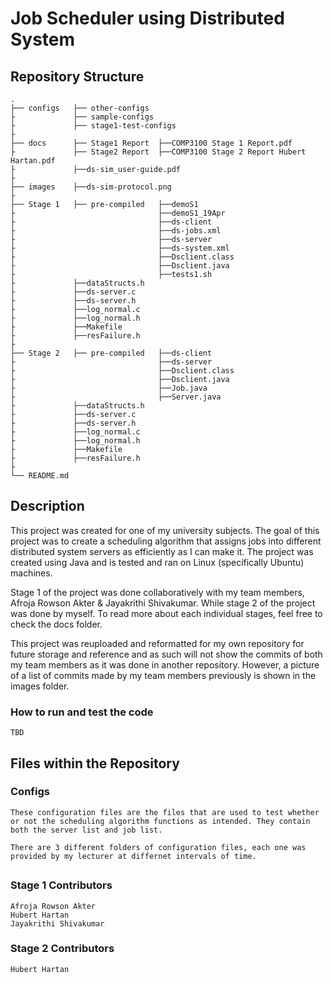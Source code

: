 # Job Scheduler using Distributed System

## Repository Structure 
    .
    ├── configs   ├── other-configs
    ├             ├── sample-configs  
    ├             ├── stage1-test-configs
    ├                        
    ├── docs      ├── Stage1 Report  ├──COMP3100 Stage 1 Report.pdf
    ├             ├── Stage2 Report  ├──COMP3100 Stage 2 Report Hubert Hartan.pdf
    ├             ├──ds-sim_user-guide.pdf  
    ├
    ├── images    ├──ds-sim-protocol.png
    ├                
    ├── Stage 1   ├── pre-compiled   ├──demoS1
    ├         		                 ├──demoS1_19Apr
    ├                                ├──ds-client
    ├                    	         ├──ds-jobs.xml
    ├                                ├──ds-server
    ├                                ├──ds-system.xml
    ├                                ├──Dsclient.class
    ├                                ├──Dsclient.java
    ├                                ├──tests1.sh
    ├             ├──dataStructs.h
    ├             ├──ds-server.c
    ├             ├──ds-server.h
    ├             ├──log_normal.c
    ├             ├──log_normal.h
    ├             ├──Makefile
    ├             ├──resFailure.h 
    ├                             
    ├── Stage 2   ├── pre-compiled   ├──ds-client
    ├                                ├──ds-server
    ├                                ├──Dsclient.class
    ├                                ├──Dsclient.java
    ├                                ├──Job.java
    ├                                ├──Server.java
    ├             ├──dataStructs.h
    ├             ├──ds-server.c
    ├             ├──ds-server.h
    ├             ├──log_normal.c
    ├             ├──log_normal.h
    ├             ├──Makefile
    ├             ├──resFailure.h                            
    ├                            
    └── README.md      

## Description

This project was created for one of my university subjects. The goal of this project was to create a scheduling algorithm that assigns jobs into different distributed system servers as efficiently as I can make it. The project was created using Java and is tested and ran on Linux (specifically Ubuntu) machines.

Stage 1 of the project was done collaboratively with my team members, Afroja Rowson Akter & Jayakrithi Shivakumar. While stage 2 of the project was done by myself. To read more about each individual stages, feel free to check the docs folder.

This project was reuploaded and reformatted for my own repository for future storage and reference and as such will not show the commits of both my team members as it was done in another repository. However, a picture of a list of commits made by my team members previously is shown in the images folder.

### How to run and test the code
    TBD

## Files within the Repository

### Configs
    These configuration files are the files that are used to test whether or not the scheduling algorithm functions as intended. They contain both the server list and job list.
    
    There are 3 different folders of configuration files, each one was provided by my lecturer at differnet intervals of time.

##

### Stage 1 Contributors

    Afroja Rowson Akter    
    Hubert Hartan          
    Jayakrithi Shivakumar  

### Stage 2 Contributors

    Hubert Hartan